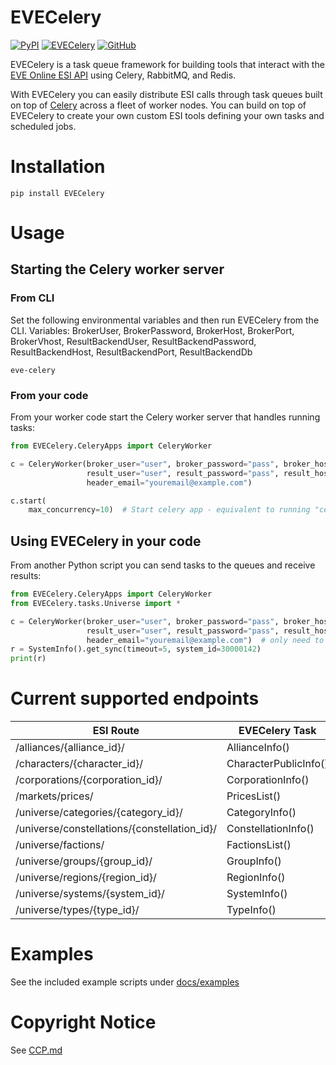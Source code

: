 # EVECelery
[![PyPI](https://img.shields.io/pypi/v/EVECelery)](https://pypi.org/project/EVECelery)
[![EVECelery](https://github.com/NatEVETools/EVECelery/actions/workflows/github-actions.yml/badge.svg)](https://github.com/NatEVETools/EVECelery/actions/workflows/github-actions.yml)
[![GitHub](https://img.shields.io/github/license/NatEVETools/EVECelery)](https://github.com/NatEVETools/EVECelery/blob/main/LICENSE)

EVECelery is a task queue framework for building tools that interact with the [EVE Online ESI API](https://esi.evetech.net/ui) using Celery, RabbitMQ, and Redis.

With EVECelery you can easily distribute ESI calls through task queues built on top of [Celery](https://docs.celeryq.dev/) across a fleet of worker nodes.
You can build on top of EVECelery to create your own custom ESI tools defining your own tasks and scheduled jobs.

# Installation
```
pip install EVECelery
```

# Usage
## Starting the Celery worker server
### From CLI

Set the following environmental variables and then run EVECelery from the CLI.
Variables: BrokerUser, BrokerPassword, BrokerHost, BrokerPort, BrokerVhost, ResultBackendUser, ResultBackendPassword, ResultBackendHost, ResultBackendPort, ResultBackendDb

```shell
eve-celery
```

### From your code
From your worker code start the Celery worker server that handles running tasks:

```python
from EVECelery.CeleryApps import CeleryWorker

c = CeleryWorker(broker_user="user", broker_password="pass", broker_host="host", broker_port=5672, broker_vhost="esi",
                 result_user="user", result_password="pass", result_host="host", result_port=6379, result_db=0,
                 header_email="youremail@example.com")

c.start(
    max_concurrency=10)  # Start celery app - equivalent to running "celery worker -l WARNING --autoscale 10,1 -Q queues"
```

## Using EVECelery in your code
From another Python script you can send tasks to the queues and receive results:

```python
from EVECelery.CeleryApps import CeleryWorker
from EVECelery.tasks.Universe import *

c = CeleryWorker(broker_user="user", broker_password="pass", broker_host="host", broker_port=5672, broker_vhost="esi",
                 result_user="user", result_password="pass", result_host="host", result_port=6379, result_db=0,
                 header_email="youremail@example.com")  # only need to call this once in our code to init the tasks
r = SystemInfo().get_sync(timeout=5, system_id=30000142)
print(r)
```

# Current supported endpoints

| ESI Route                                    | EVECelery Task        |
|----------------------------------------------|-----------------------|
| /alliances/{alliance_id}/                    | AllianceInfo()        |
| /characters/{character_id}/                  | CharacterPublicInfo() |
| /corporations/{corporation_id}/              | CorporationInfo()     |
| /markets/prices/                             | PricesList()          |
| /universe/categories/{category_id}/          | CategoryInfo()        |
| /universe/constellations/{constellation_id}/ | ConstellationInfo()   |
| /universe/factions/                          | FactionsList()        |
| /universe/groups/{group_id}/                 | GroupInfo()           |
| /universe/regions/{region_id}/               | RegionInfo()          |
| /universe/systems/{system_id}/               | SystemInfo()          |
| /universe/types/{type_id}/                   | TypeInfo()            |

# Examples

See the included example scripts under [docs/examples](https://github.com/NatEVETools/EVECelery/tree/main/docs/examples)

# Copyright Notice

See [CCP.md](https://github.com/NatEVETools/EVECelery/blob/main/CCP.md)

